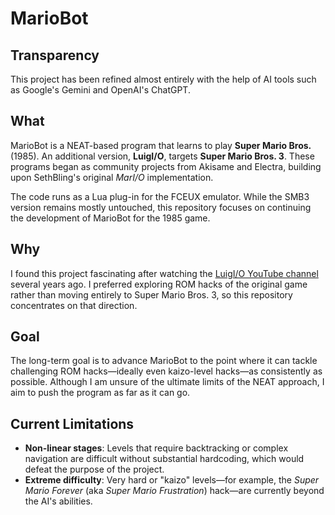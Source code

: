 # MarioBot

## Transparency
This project has been refined almost entirely with the help of AI tools such as Google's Gemini and OpenAI's ChatGPT.

## What
MarioBot is a NEAT-based program that learns to play **Super Mario Bros.** (1985). An additional version, **LuigI/O**, targets **Super Mario Bros. 3**. These programs began as community projects from Akisame and Electra, building upon SethBling's original *MarI/O* implementation.

The code runs as a Lua plug-in for the FCEUX emulator. While the SMB3 version remains mostly untouched, this repository focuses on continuing the development of MarioBot for the 1985 game.

## Why
I found this project fascinating after watching the [LuigI/O YouTube channel](https://www.youtube.com/@LuigIO) several years ago. I preferred exploring ROM hacks of the original game rather than moving entirely to Super Mario Bros. 3, so this repository concentrates on that direction.

## Goal
The long-term goal is to advance MarioBot to the point where it can tackle challenging ROM hacks—ideally even kaizo-level hacks—as consistently as possible. Although I am unsure of the ultimate limits of the NEAT approach, I aim to push the program as far as it can go.

## Current Limitations
- **Non-linear stages**: Levels that require backtracking or complex navigation are difficult without substantial hardcoding, which would defeat the purpose of the project.
- **Extreme difficulty**: Very hard or "kaizo" levels—for example, the *Super Mario Forever* (aka *Super Mario Frustration*) hack—are currently beyond the AI's abilities.
